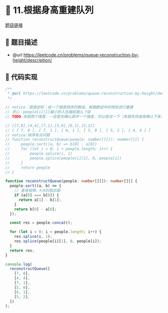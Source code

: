 # 🎲 11.根据身高重建队列

[题目链接](https://leetcode.cn/problems/queue-reconstruction-by-height/description/)

## 📃 题目描述
* @url https://leetcode.cn/problems/queue-reconstruction-by-height/description/

## 📑 代码实现
```typescript
/**
 * @url https://leetcode.cn/problems/queue-reconstruction-by-height/description/
 */

// notice：题意剖析：给一个随意排序的数组，根据数组中的特性进行重建
// 贪心：people[i][1]越小的人在越前面么？❎
// TODO:本题两个维度，一定是先确认其中一个维度，可以尝试一下（本题先将身高确认下来，再来改变数组，确认k）

// [[7,0],[4,4],[7,1],[5,0],[6,1],[5,2]]
// [ [ 7, 0 ], [ 7, 1 ], [ 6, 1 ], [ 5, 0 ], [ 5, 2 ], [ 4, 4 ] ]
// notice:排序有点问题
// function reconstructQueue(people: number[][]): number[][] {
//     people.sort((a, b) => b[0] - a[0])
//     for (let i = 0; i < people.length; i++) {
//         people.splice(i, 1)
//         people.splice(people[i][1], 0, people[i])
//     }
//     return people
// }

function reconstructQueue(people: number[][]): number[][] {
  people.sort((a, b) => {
    // 身高相等，h大的放后面
    if (a[0] === b[0]) {
      return a[1] - b[1];
    }
    return b[0] - a[0];
  });

  const res = people.concat();

  for (let i = 0; i < people.length; i++) {
    res.splice(i, 1);
    res.splice(people[i][1], 0, people[i]);
  }
  return res;
}

console.log(
  reconstructQueue([
    [7, 0],
    [4, 4],
    [7, 1],
    [5, 0],
    [6, 1],
    [5, 2],
  ])
);

```
